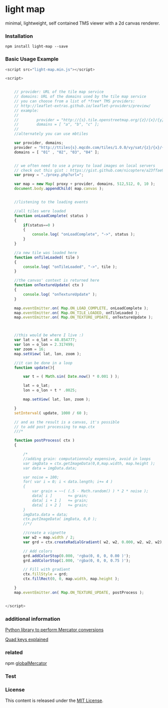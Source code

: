 light map
=============

minimal, lightweight, self contained TMS viewer with a 2d canvas renderer.

### Installation ###
```
npm install light-map --save
```

### Basic Usage Example ###

```js
<script src="light-map.min.js"></script>

<script>


    // provider: URL of the tile map service
    // domains: URL of the domains used by the tile map service
    // you can choose from a list of *free* TMS providers:
    // http://leaflet-extras.github.io/leaflet-providers/preview/
    // example:
    //
    //        provider = "http://{s}.tile.openstreetmap.org/{z}/{x}/{y}.png";
    //        domains = [ "a", "b", "c" ];
    //
    //alternately you can use mbtiles

    var provider, domains;
    provider = "http://ttiles{s}.mqcdn.com/tiles/1.0.0/vy/sat/{z}/{x}/{y}.png";
    domains = [ "01" , "02", "03", "04" ];


    // we often need to use a proxy to load images on local servers
    // check out this gist : https://gist.github.com/nicoptere/a23ffae9ed51a5ca9766
    var proxy = "./proxy.php?url=";

    var map = new Map( proxy + provider, domains, 512,512, 0, 10 );
    document.body.appendChild( map.canvas );


    //listening to the loading events

    //all tiles were loaded
    function onLoadComplete( status )
    {
        if(status==0 )
        {
            console.log( "onLoadComplete", "->", status );
        }
    }

    //a new tile was loaded here
    function onTileLoaded( tile )
    {
        console.log( "onTileLoaded", "->", tile );
    }

    //the canvas' context is returned here
    function onTextureUpdate( ctx )
    {
        console.log( "onTextureUpdate" );
    }

    map.eventEmitter.on( Map.ON_LOAD_COMPLETE, onLoadComplete );
    map.eventEmitter.on( Map.ON_TILE_LOADED, onTileLoaded );
    map.eventEmitter.on( Map.ON_TEXTURE_UPDATE, onTextureUpdate );



    //this would be where I live :)
    var lat = o_lat = 48.854777;
    var lon = o_lon = 2.317499;
    var zoom = 16;
    map.setView( lat, lon, zoom );

    //it can be done in a loop
    function update(){

        var t = ( Math.sin( Date.now() * 0.001 ) );

        lat = o_lat;
        lon = o_lon + t * .0025;

        map.setView( lat, lon, zoom );

    }
    setInterval( update, 1000 / 60 );

    // and as the result is a canvas, it's possible
    // to add post processing to map.ctx
    ///*

    function postProcess( ctx )
    {

        /*
        //adding grain: computationnaly expensive, avoid in loops
        var imgData = ctx.getImageData(0,0,map.width, map.height );
        var data = imgData.data;

        var noise = 100;
        for( var i = 0; i < data.length; i+= 4 )
        {
            var grain = ~~( (.5 - Math.random() ) * 2 * noise );
            data[ i ]       += grain;
            data[ i + 1 ]   += grain;
            data[ i + 2 ]   += grain;
        }
        imgData.data = data;
        ctx.putImageData( imgData, 0,0 );
        //*/

        //create a vignette
        var w2 = map.width / 2;
        var grd = ctx.createRadialGradient( w2, w2, 0.000, w2, w2, w2);

        // Add colors
        grd.addColorStop(0.000, 'rgba(0, 0, 0, 0.00 )');
        grd.addColorStop(1.000, 'rgba(0, 0, 0, 0.75 )');

        // Fill with gradient
        ctx.fillStyle = grd;
        ctx.fillRect(0, 0, map.width, map.height );

    }
    map.eventEmitter.on( Map.ON_TEXTURE_UPDATE, postProcess );


</script>

```

### additional information ###

[Python library to perform Mercator conversions](http://www.maptiler.org/google-maps-coordinates-tile-bounds-projection/)

[Quad keys explained](https://msdn.microsoft.com/en-us/library/bb259689.aspx)

### related ###
npm [globalMercator](https://github.com/davvo/globalmercator/blob/master/globalmercator.js)

### Test ###

### License ###

This content is released under the [MIT License](http://opensource.org/licenses/MIT).